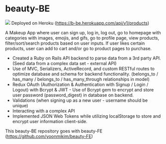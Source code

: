 # beauty-BE
![](https://j.gifs.com/r8MpnE.gif)
Deployed on Heroku (https://b-be.herokuapp.com/api/v1/products) 

A Makeup App where user can sign up, log in, log out, go to homepage with categories with images, emojis, and gifs, go to profile page, view products, filter/sort/search products based on user inputs. If user likes certain products, user can add to cart and/or go to product pages to purchase.

+ Created a Ruby on Rails API backend to parse data from a 3rd party API. (Seed data from a complex data set - external API) 
+ Use of MVC, Serializers, ActiveRecord, and custom RESTful routes to optimize database and schema for backend functionality. (belongs_to / has_many / belongs_to / has_many_through relationships in model)
+ Redux OAuth (Authorization & Authentication with Signup / Login / Logout) with Bcrypt & JWT - Use of Bcrypt gem to encrypt and store user password (password_digest) in database on backend.
+ Validations (when signing up as a new user - username should be unique) 
+ Interacting with a complex API
+ Implemented JSON Web Tokens while utilizing localStorage to store and encrypt user information client-side.

This beauty-BE repository goes with beauty-FE (https://github.com/yoonmikim/beauty-FE)
